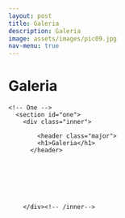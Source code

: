 ```yaml
---
layout: post
title: Galeria
description: Galeria
image: assets/images/pic09.jpg
nav-menu: true
---
```

<h1>Galeria</h1>

<!-- Main -->
<div id="main" class="alt">

    <!-- One -->
      <section id="one">
      	<div class="inner">
          
      		<header class="major">
            <h1>Galeria</h1>
          </header>
      
      
      
      
      
      
      
        </div><!-- /inner-->
</section><!-- /section -->
</div><!-- /Main -->
